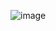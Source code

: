 ![image](https://github.com/AdakHaddad/NexusWell/assets/109843500/78289fe5-aa8e-4d33-b29c-c629cb48db6f)
